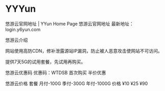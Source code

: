 # YYYun
悠游云官网地址 | YYun Home Page
悠游云官网地址
最新地址：login.y6yun.com

悠游云介绍

网站使用高防CDN，修补泄露源站IP漏洞，防止被人恶意攻击使网站不可访问。

提供7天5G的试用套餐，先试用再购买。

悠游云优惠码
优惠码：WTDSB
首次购买 半价优惠

悠游云价格
套餐	月付-100G      季付-300G      年付-1000G
价格     ¥10            ¥25	          ¥90

